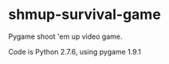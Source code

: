 shmup-survival-game
===================

Pygame shoot 'em up video game.

Code is Python 2.7.6, using pygame 1.9.1
